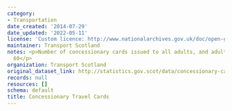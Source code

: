 ```yaml
---
category:
- Transportation
date_created: '2014-07-29'
date_updated: '2022-05-11'
license: 'Custom licence: http://www.nationalarchives.gov.uk/doc/open-government-licence/version/3/'
maintainer: Transport Scotland
notes: <p>Number of concessionary cards issued to all adults, and adults aged over
  60</p>
organization: Transport Scotland
original_dataset_link: http://statistics.gov.scot/data/concessionary-cards
records: null
resources: []
schema: default
title: Concessionary Travel Cards
---
```

